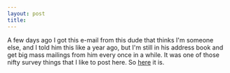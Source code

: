 ```yaml
---
layout: post
title: 
---
```


A few days ago I got this e-mail from this dude that thinks I'm someone else, and I told him this like a year ago, but I'm still in his address book and get big mass mailings from him every once in a while. It was one of those nifty survey things that I like to post here. So <a href="survey2.txt">here</a> it is.
